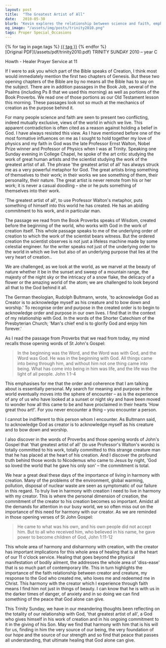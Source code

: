 ```yaml
---
layout: post
title:  "The Greatest Artist of All"
date:   2010-05-30
blurb: "Kevin explores the relationship between science and faith, emphasizing that the order and purpose observed in creation point to a personal God. He draws from biblical texts and scientific perspectives to illustrate that acknowledging God as Creator leads to recognizing order in our lives. The sermon encourages harmony with the Creator for both physical healing and peace beyond understanding."
og_image: "/assets/img/posts/trinity2010.png"
tags: Proper Special_Occasions
---    
```

<div class="tag-pills">
    {% for tag in page.tags %}
    <a href="{{ site.baseurl }}/tag/{{ tag | slugify }}" class="tag-pill">{{ tag }}</a>
    {% endfor %}
</div>
[Original PDF](/assets/pdf/trinity2010.pdf)
TRINITY SUNDAY 2010 – year C

Howth - Healer Prayer Service at 11

If I were to ask you which part of the Bible speaks of Creation, I think most would immediately mention the first two chapters of Genesis. But these two opening chapters of the Bible are by no means all the Bible has to say on the subject. There are in addition passages in the Book Job, several of the Psalms (including Ps 8 that we used this morning) as well as portions of the Book Proverbs. We read one of those portions as our Old Testament lesson this morning. These passages look not so much at the mechanics of creation as the purpose behind it.

For many people science and faith are seen to present two conflicting, indeed mutually exclusive, views of the world in which we live. This apparent contradiction is often cited as a reason against holding a belief in God. I have always resisted this view. As I have mentioned before one of the most formative influences on me as I sought to hold together my love of physics and my faith in God was the late Professor Ernst Walton, Nobel Prize winner and Professor of Physics when I was at Trinity. Speaking one Sunday evening in College Chapel, he spoke of the art critic studying the work of great human artists and the scientist studying the work of the greatest artist of all. The phrase 'the greatest artist of all' has always struck me as a very powerful metaphor for God. The great artists bring something of themselves to their work; in their works we see something of them, their personality, their nature. The great artist is never remote from his or her work; it is never a casual doodling – she or he puts something of themselves into their work.

'The greatest artist of all', to use Professor Walton's metaphor, puts something of himself into this world he has created. He has an abiding commitment to his work, and in particular man.

The passage we read from the Book Proverbs speaks of Wisdom, created before the beginning of the world, who works with God in the work of creation itself. This whole passage speaks to me of the underlying order of creation to which the work of the scientist bears witness. But the ordered creation the scientist observes is not just a lifeless machine made by some celestial engineer. for the writer speaks not just of the underlying order to the world in which we live but also of an underlying purpose that lies at the very heart of creation..

We are challenged, as we look at the world, as we marvel at the beauty of nature whether it be in the sunset and sweep of a mountain range, the majesty of the night sky or the intricacy of a snow flake, the delicacy of a flower or the amazing world of the atom; we are challenged to look beyond all that to the God behind it all.

The German theologian, Rudolph Bultmann, wrote, 'to acknowledge God as Creator is to acknowledge myself as his creature and to bow down and worship.' To recognise order and purpose in the created order is to begin to acknowledge order and purpose in our own lives. I find that in the context of my relationship with God. In the words of the Shorter Catechism of the Presbyterian Church; 'Man's chief end is to glorify God and enjoy him forever.'

As I read the passage from Proverbs that we read from today, my mind recalls those opening words of St John's Gospel:

> In the beginning was the Word, and the Word was with God, and the Word was God. He was in the beginning with God. All things came into being through him, and without him not one thing came into being. What has come into being in him was life, and the life was the light of all people. John 1:1-4

This emphasises for me that the order and coherence that I am talking about is essentially personal. My search for meaning and purpose in the world eventually moves into the sphere of encounter – as is the experience of any of us who have looked at a sunset or night sky and have been moved to wonder how all this came to be and have proclaimed in their hearts 'How great thou art!'. For you never encounter a thing – you encounter a person.

I cannot be indifferent to this person whom I encounter. As Bultmann said, to acknowledge God as creator is to acknowledge myself as his creature and to bow down and worship.

I also discover in the words of Proverbs and those opening words of John's Gospel that 'that greatest artist of all' (to use Professor's Walton's words) is totally committed to his work, totally committed to this strange creature man that he has placed at the heart of his creation. And I discover the profound truth behind those words to Nicodemus who came to Jesus by night, 'God so loved the world that he gave his only son' – the commitment is total.

We hear a great deal these days of the importance of living in harmony with creation. Many of the problems of the environment, global warming, pollution, disposal of nuclear waste are seen as symptomatic of our failure in this regard. To truly live in harmony with creation I need to live in harmony with my creator. This is where the personal dimension of creation, the commitment of the creator to his creation becomes so important. Amidst all the demands for attention in our busy world, we so often miss out on the importance of this need for harmony with our creator. As we are reminded in those opening verses of St John Gospel:

> He came to what was his own, and his own people did not accept him. But to all who received him, who believed in his name, he gave power to become children of God, John 1:11-12

This whole area of harmony and disharmony with creation, with the creator has important implications for this whole area of healing that is at the heart of our 11 o'clock service. Healing that goes beyond the physical manifestation of bodily ailment, the addresses the whole area of 'diss-ease' that is so much part of contemporary life. This in turn highlights the importance of the faith relationship between creator and creature, my response to the God who created me, who loves me and redeemed me in Christ. This harmony with the creator which I experience through faith means I find him not just in things of beauty. I can know that he is with us in the darker times of danger, of anxiety and in so doing we can find something of the peace that God alone can give.

This Trinity Sunday, we have in our meandering thoughts been reflecting on the totality of our relationship with God, 'that greatest artist of all', a God who gives himself in his work of creation and in his ongoing commitment to it in the giving of his Son. May we find that harmony with him that is his will for us, finding in him the very source of our being, the very foundation of our hope and the source of our strength and so find that peace that passes all understanding, that ultimate healing that God alone can give.
